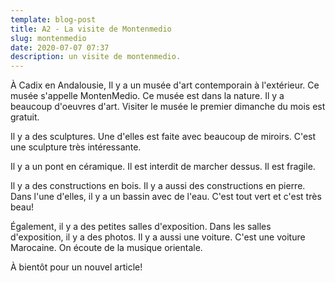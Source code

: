 ```yaml
---
template: blog-post
title: A2 - La visite de Montenmedio
slug: montenmedio
date: 2020-07-07 07:37
description: un visite de montenmedio.
---
```

À Cadix en Andalousie, Il y a un musée d'art contemporain à l'extérieur. Ce musée s'appelle MontenMedio. Ce musée est dans la nature. Il y a beaucoup d'oeuvres d'art. Visiter le musée le premier dimanche du mois est gratuit.

Il y a des sculptures. Une d'elles est faite avec beaucoup de miroirs. C'est une sculpture très intéressante.

Il y a un pont en céramique. Il est interdit de marcher dessus. Il est fragile. 

Il y a des constructions en bois. Il y a aussi des constructions en pierre. Dans l'une d'elles, il y a un bassin avec de l'eau. C'est tout vert et c'est très beau!

Également, il y a des petites salles d'exposition. Dans les salles d'exposition, il y a des photos. Il y a aussi une voiture. C'est une voiture Marocaine. On écoute de la musique orientale.

À bientôt pour un nouvel article!